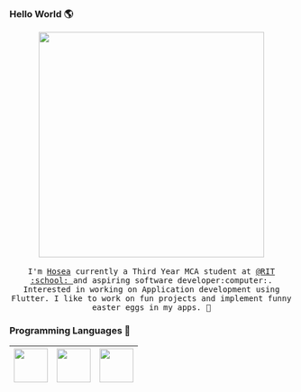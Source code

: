 ### Hello World 🌎

<p align="center">
  <img src="https://raw.githubusercontent.com/hvkalayil/hvkalayil/master/working.gif" width=400>
  <br><br>
  <samp>
    I'm <a href="https://hvkalayil.github.io/">Hosea</a> currently a Third Year MCA student at <a href="http://www.rit.ac.in/">@RIT :school: </a> and aspiring software developer:computer:. Interested in working on Application development using Flutter. I like to work on fun projects and implement funny easter eggs in my apps. 🥚
  </samp>
</p>

### Programming Languages  :rocket:
|<img src="https://raw.githubusercontent.com/hvkalayil/hvkalayil/master/images/dart.png" width=60> | <img src="https://raw.githubusercontent.com/hvkalayil/hvkalayil/master/images/python.png" width=60> | <img src="https://raw.githubusercontent.com/coderjojo/coderjojo/master/img/js.png" width=60> |
|:---:|:---:|:---:|

